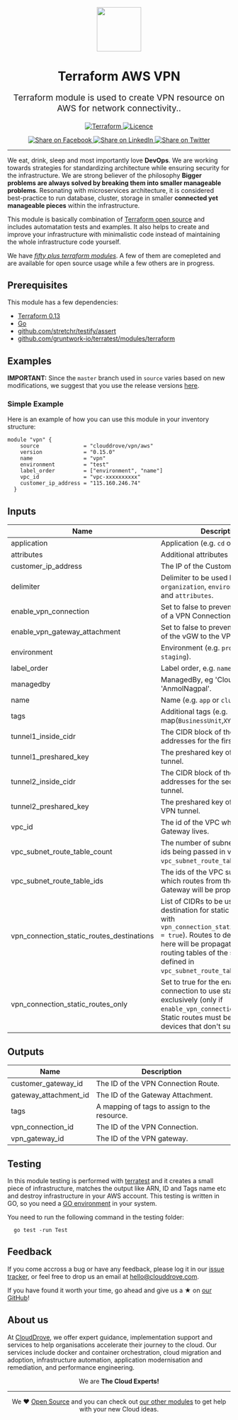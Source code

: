 <!-- This file was automatically generated by the `geine`. Make all changes to `README.yaml` and run `make readme` to rebuild this file. -->

<p align="center"> <img src="https://user-images.githubusercontent.com/50652676/62349836-882fef80-b51e-11e9-99e3-7b974309c7e3.png" width="100" height="100"></p>


<h1 align="center">
    Terraform AWS VPN
</h1>

<p align="center" style="font-size: 1.2rem;"> 
    Terraform module is used to create VPN resource on AWS for network connectivity..
     </p>

<p align="center">

<a href="https://www.terraform.io">
  <img src="https://img.shields.io/badge/Terraform-v0.15-green" alt="Terraform">
</a>
<a href="LICENSE.md">
  <img src="https://img.shields.io/badge/License-MIT-blue.svg" alt="Licence">
</a>


</p>
<p align="center">

<a href='https://facebook.com/sharer/sharer.php?u=https://github.com/clouddrove/terraform-aws-vpn'>
  <img title="Share on Facebook" src="https://user-images.githubusercontent.com/50652676/62817743-4f64cb80-bb59-11e9-90c7-b057252ded50.png" />
</a>
<a href='https://www.linkedin.com/shareArticle?mini=true&title=Terraform+AWS+VPN&url=https://github.com/clouddrove/terraform-aws-vpn'>
  <img title="Share on LinkedIn" src="https://user-images.githubusercontent.com/50652676/62817742-4e339e80-bb59-11e9-87b9-a1f68cae1049.png" />
</a>
<a href='https://twitter.com/intent/tweet/?text=Terraform+AWS+VPN&url=https://github.com/clouddrove/terraform-aws-vpn'>
  <img title="Share on Twitter" src="https://user-images.githubusercontent.com/50652676/62817740-4c69db00-bb59-11e9-8a79-3580fbbf6d5c.png" />
</a>

</p>
<hr>


We eat, drink, sleep and most importantly love **DevOps**. We are working towards strategies for standardizing architecture while ensuring security for the infrastructure. We are strong believer of the philosophy <b>Bigger problems are always solved by breaking them into smaller manageable problems</b>. Resonating with microservices architecture, it is considered best-practice to run database, cluster, storage in smaller <b>connected yet manageable pieces</b> within the infrastructure. 

This module is basically combination of [Terraform open source](https://www.terraform.io/) and includes automatation tests and examples. It also helps to create and improve your infrastructure with minimalistic code instead of maintaining the whole infrastructure code yourself.

We have [*fifty plus terraform modules*][terraform_modules]. A few of them are comepleted and are available for open source usage while a few others are in progress.




## Prerequisites

This module has a few dependencies: 

- [Terraform 0.13](https://learn.hashicorp.com/terraform/getting-started/install.html)
- [Go](https://golang.org/doc/install)
- [github.com/stretchr/testify/assert](https://github.com/stretchr/testify)
- [github.com/gruntwork-io/terratest/modules/terraform](https://github.com/gruntwork-io/terratest)







## Examples


**IMPORTANT:** Since the `master` branch used in `source` varies based on new modifications, we suggest that you use the release versions [here](https://github.com/clouddrove/terraform-aws-vpn/releases).


### Simple Example
Here is an example of how you can use this module in your inventory structure:
  ```hcl
  module "vpn" {
      source              = "clouddrove/vpn/aws"
      version             = "0.15.0"
      name                = "vpn"
      environment         = "test"
      label_order         = ["environment", "name"]
      vpc_id              = "vpc-xxxxxxxxxx"
      customer_ip_address = "115.160.246.74"
    }
  ```






## Inputs

| Name | Description | Type | Default | Required |
|------|-------------|------|---------|:--------:|
| application | Application (e.g. `cd` or `clouddrove`). | `string` | `""` | no |
| attributes | Additional attributes (e.g. `1`). | `list(any)` | `[]` | no |
| customer\_ip\_address | The IP of the Customer Gateway. | `string` | n/a | yes |
| delimiter | Delimiter to be used between `organization`, `environment`, `name` and `attributes`. | `string` | `"-"` | no |
| enable\_vpn\_connection | Set to false to prevent the creation of a VPN Connection. | `bool` | `true` | no |
| enable\_vpn\_gateway\_attachment | Set to false to prevent attachment of the vGW to the VPC. | `bool` | `true` | no |
| environment | Environment (e.g. `prod`, `dev`, `staging`). | `string` | `""` | no |
| label\_order | Label order, e.g. `name`,`application`. | `list(any)` | `[]` | no |
| managedby | ManagedBy, eg 'CloudDrove' or 'AnmolNagpal'. | `string` | `"anmol@clouddrove.com"` | no |
| name | Name  (e.g. `app` or `cluster`). | `string` | `""` | no |
| tags | Additional tags (e.g. map(`BusinessUnit`,`XYZ`). | `map(any)` | `{}` | no |
| tunnel1\_inside\_cidr | The CIDR block of the inside IP addresses for the first VPN tunnel. | `string` | `""` | no |
| tunnel1\_preshared\_key | The preshared key of the first VPN tunnel. | `string` | `""` | no |
| tunnel2\_inside\_cidr | The CIDR block of the inside IP addresses for the second VPN tunnel. | `string` | `""` | no |
| tunnel2\_preshared\_key | The preshared key of the second VPN tunnel. | `string` | `""` | no |
| vpc\_id | The id of the VPC where the VPN Gateway lives. | `string` | n/a | yes |
| vpc\_subnet\_route\_table\_count | The number of subnet route table ids being passed in via `vpc_subnet_route_table_ids`. | `string` | `0` | no |
| vpc\_subnet\_route\_table\_ids | The ids of the VPC subnets for which routes from the VPN Gateway will be propagated. | `list(string)` | `[]` | no |
| vpn\_connection\_static\_routes\_destinations | List of CIDRs to be used as destination for static routes (used with `vpn_connection_static_routes_only = true`). Routes to destinations set here will be propagated to the routing tables of the subnets defined in `vpc_subnet_route_table_ids`. | `list(string)` | `[]` | no |
| vpn\_connection\_static\_routes\_only | Set to true for the enabled VPN connection to use static routes exclusively (only if `enable_vpn_connection = true`). Static routes must be used for devices that don't support BGP. | `bool` | `false` | no |

## Outputs

| Name | Description |
|------|-------------|
| customer\_gateway\_id | The ID of the VPN Connection Route. |
| gateway\_attachment\_id | The ID of the Gateway Attachment. |
| tags | A mapping of tags to assign to the resource. |
| vpn\_connection\_id | The ID of the VPN Connection. |
| vpn\_gateway\_id | The ID of the VPN gateway. |




## Testing
In this module testing is performed with [terratest](https://github.com/gruntwork-io/terratest) and it creates a small piece of infrastructure, matches the output like ARN, ID and Tags name etc and destroy infrastructure in your AWS account. This testing is written in GO, so you need a [GO environment](https://golang.org/doc/install) in your system. 

You need to run the following command in the testing folder:
```hcl
  go test -run Test
```



## Feedback 
If you come accross a bug or have any feedback, please log it in our [issue tracker](https://github.com/clouddrove/terraform-aws-vpn/issues), or feel free to drop us an email at [hello@clouddrove.com](mailto:hello@clouddrove.com).

If you have found it worth your time, go ahead and give us a ★ on [our GitHub](https://github.com/clouddrove/terraform-aws-vpn)!

## About us

At [CloudDrove][website], we offer expert guidance, implementation support and services to help organisations accelerate their journey to the cloud. Our services include docker and container orchestration, cloud migration and adoption, infrastructure automation, application modernisation and remediation, and performance engineering.

<p align="center">We are <b> The Cloud Experts!</b></p>
<hr />
<p align="center">We ❤️  <a href="https://github.com/clouddrove">Open Source</a> and you can check out <a href="https://github.com/clouddrove">our other modules</a> to get help with your new Cloud ideas.</p>

  [website]: https://clouddrove.com
  [github]: https://github.com/clouddrove
  [linkedin]: https://cpco.io/linkedin
  [twitter]: https://twitter.com/clouddrove/
  [email]: https://clouddrove.com/contact-us.html
  [terraform_modules]: https://github.com/clouddrove?utf8=%E2%9C%93&q=terraform-&type=&language=
